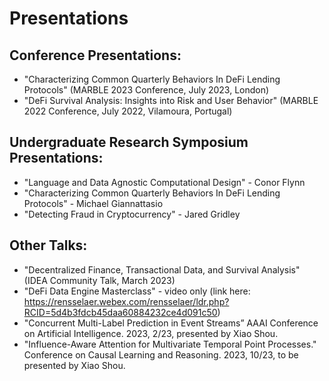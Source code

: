 # Presentations

## Conference Presentations:

* "Characterizing Common Quarterly Behaviors In DeFi Lending Protocols" (MARBLE 2023 Conference, July 2023, London)
* "DeFi Survival Analysis: Insights into Risk and User Behavior" (MARBLE 2022 Conference, July 2022, Vilamoura, Portugal)

## Undergraduate Research Symposium Presentations:

* "Language and Data Agnostic Computational Design" - Conor Flynn
* "Characterizing Common Quarterly Behaviors In DeFi Lending Protocols" - Michael Giannattasio
* "Detecting Fraud in Cryptocurrency" - Jared Gridley

## Other Talks:

* "Decentralized Finance, Transactional Data, and Survival Analysis" (IDEA Community Talk, March 2023)
* "DeFi Data Engine Masterclass" - video only (link here: https://rensselaer.webex.com/rensselaer/ldr.php?RCID=5d4b3fdcb45daa60884232ce4d091c50)
* "Concurrent Multi-Label Prediction in Event Streams” AAAI Conference on Artificial Intelligence. 2023, 2/23, presented by Xiao Shou.  
* "Influence-Aware Attention for Multivariate Temporal Point Processes." Conference on Causal Learning and Reasoning. 2023, 10/23, to be presented by Xiao Shou. 

